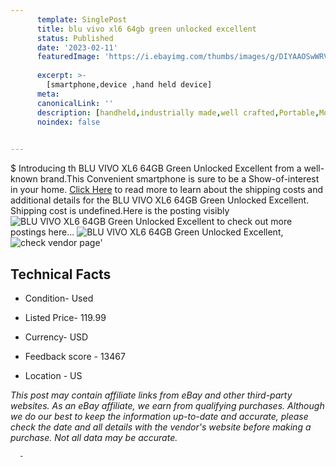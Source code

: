 ```yaml
---
      template: SinglePost
      title: blu vivo xl6 64gb green unlocked excellent
      status: Published
      date: '2023-02-11'
      featuredImage: 'https://i.ebayimg.com/thumbs/images/g/DIYAAOSwWRVj2syR/s-l225.jpg'
      
      excerpt: >-
        [smartphone,device ,hand held device]
      meta:
      canonicalLink: ''
      description: [handheld,industrially made,well crafted,Portable,Mobile,Compact,Convenient,Lightweight,Maneuverable,Man-portable,Miniature,Carriable,Hand-held,Light,Holdable,Transportable,Mobile device,Pocket-sized,On-the-go,Wireless,Cordless,Compact size,Convenient size, smartphone,device ,hand held device]
      noindex: false
      

---
```

$
      Introducing th BLU VIVO XL6 64GB Green Unlocked Excellent from a well-known brand.This Convenient smartphone is sure to be a Show-of-interest in your home. [Click Here](https://www.ebay.com/itm/204231134746?hash=item2f8d1fce1a%3Ag%3ADIYAAOSwWRVj2syR&mkevt=1&mkcid=1&mkrid=711-53200-19255-0&campid=%253CePNCampaignId%253E&customid=%253CreferenceId%253E&toolid=10049) to read more to learn about the shipping costs and additional details for the BLU VIVO XL6 64GB Green Unlocked Excellent. Shipping cost is undefined.Here is the posting visibly ![BLU VIVO XL6 64GB Green Unlocked Excellent](https://i.ebayimg.com/thumbs/images/g/DIYAAOSwWRVj2syR/s-l225.jpg) to check out more postings here... ![BLU VIVO XL6 64GB Green Unlocked Excellent](https://i.ebayimg.com/images/g/DIYAAOSwWRVj2syR/s-l1600.jpg), ![check vendor page](https://origin-galleryplus.ebayimg.com/ws/web/204231134746_2_0_1/225x225.jpg,https://origin-galleryplus.ebayimg.com/ws/web/204231134746_3_0_1/225x225.jpg,https://origin-galleryplus.ebayimg.com/ws/web/204231134746_4_0_1/225x225.jpg,https://origin-galleryplus.ebayimg.com/ws/web/204231134746_5_0_1/225x225.jpg,https://origin-galleryplus.ebayimg.com/ws/web/204231134746_6_0_1/225x225.jpg,https://origin-galleryplus.ebayimg.com/ws/web/204231134746_7_0_1/225x225.jpg)'

      

 ## Technical Facts 



     
      

 - Condition- Used 


      

 - Listed Price- 119.99 


      

 - Currency- USD 


      

 - Feedback score - 13467 


      

 - Location - US 


      
      

 *_This post may contain affiliate links from eBay and other third-party websites. As an eBay affiliate, we earn from qualifying purchases. Although we do our best to keep the information up-to-date and accurate, please check the date and all details with the vendor's website before making a purchase. Not all data may be accurate._*




      -
